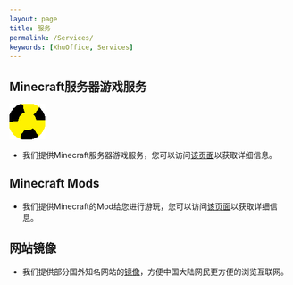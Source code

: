 ```yaml
---
layout: page
title: 服务
permalink: /Services/
keywords: [XhuOffice, Services]
---
```


## Minecraft服务器游戏服务

![235SR](/images/Services/235SR.png)

- 我们提供Minecraft服务器游戏服务，您可以访问[该页面](./MCS/ "Minecraft Server Services")以获取详细信息。

## Minecraft Mods

- 我们提供Minecraft的Mod给您进行游玩，您可以访问[该页面](./MinecraftMods/ "Minecraft Mods")以获取详细信息。

## 网站镜像

- 我们提供部分国外知名网站的[镜像](./Image/ "Website Mirror")，方便中国大陆网民更方便的浏览互联网。
